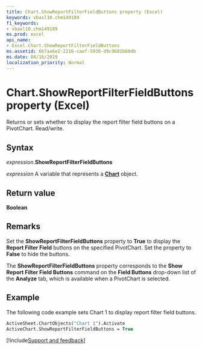 ```yaml
---
title: Chart.ShowReportFilterFieldButtons property (Excel)
keywords: vbaxl10.chm149189
f1_keywords:
- vbaxl10.chm149189
ms.prod: excel
api_name:
- Excel.Chart.ShowReportFilterFieldButtons
ms.assetid: 6b7aa6e2-2216-caef-5936-d9c9681b60db
ms.date: 04/16/2019
localization_priority: Normal
---
```



# Chart.ShowReportFilterFieldButtons property (Excel)

Returns or sets whether to display the report filter field buttons on a PivotChart. Read/write.


## Syntax

_expression_.**ShowReportFilterFieldButtons**

_expression_ A variable that represents a **[Chart](Excel.Chart(object).md)** object.


## Return value

**Boolean**


## Remarks

Set the **ShowReportFilterFieldButtons** property to **True** to display the **Report Filter Field** buttons on the specified PivotChart. Set the property to **False** to hide the buttons.

The **ShowReportFilterFieldButtons** property corresponds to the **Show Report Filter Field Buttons** command on the **Field Buttons** drop-down list of the **Analyze** tab, which is available when a PivotChart is selected.


## Example

The following code example sets Chart 1 to display report filter field buttons.

```vb
ActiveSheet.ChartObjects("Chart 1").Activate 
ActiveChart.ShowReportFilterFieldButtons = True
```




[!include[Support and feedback](~/includes/feedback-boilerplate.md)]